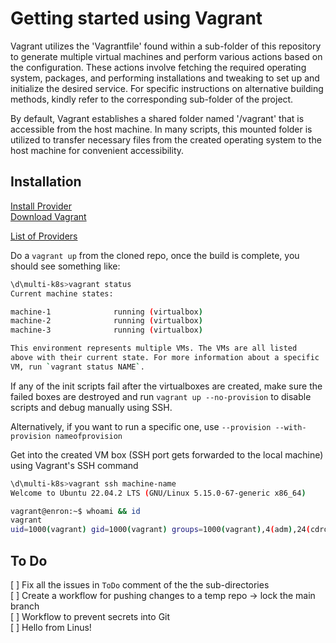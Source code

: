 #  Getting started using Vagrant 

Vagrant utilizes the 'Vagrantfile' found within a sub-folder of this repository to generate multiple virtual machines and perform various actions based on the configuration. These actions involve fetching the required operating system, packages, and performing installations and tweaking to set up and initialize the desired service. For specific instructions on alternative building methods, kindly refer to the corresponding sub-folder of the project.

By default, Vagrant establishes a shared folder named '/vagrant' that is accessible from the host machine. In many scripts, this mounted folder is utilized to transfer necessary files from the created operating system to the host machine for convenient accessibility.

## Installation

[Install Provider](https://www.virtualbox.org/wiki/Downloads) <br>
[Download Vagrant](https://developer.hashicorp.com/vagrant/downloads) <br>

[List of Providers](https://developer.hashicorp.com/vagrant/docs/providers)

Do a `vagrant up` from the cloned repo, once the build is complete, you should see something like:

```bash
\d\multi-k8s>vagrant status
Current machine states:

machine-1              running (virtualbox)
machine-2              running (virtualbox)
machine-3              running (virtualbox)

This environment represents multiple VMs. The VMs are all listed
above with their current state. For more information about a specific
VM, run `vagrant status NAME`.
```

If any of the init scripts fail after the virtualboxes are created, make sure the failed boxes are destroyed and run `vagrant up --no-provision` to disable scripts and debug manually using SSH.

Alternatively, if you want to run a specific one, use `--provision --with-provision nameofprovision`

Get into the created VM box (SSH port gets forwarded to the local machine) using Vagrant's SSH command

```bash
\d\multi-k8s>vagrant ssh machine-name
Welcome to Ubuntu 22.04.2 LTS (GNU/Linux 5.15.0-67-generic x86_64)

vagrant@enron:~$ whoami && id
vagrant
uid=1000(vagrant) gid=1000(vagrant) groups=1000(vagrant),4(adm),24(cdrom),27(sudo),30(dip),46(plugdev),110(lxd)
```

## To Do
[ ] Fix all the issues in `ToDo` comment of the the sub-directories <br>
[ ] Create a workflow for pushing changes to a temp repo -> lock the main branch <br>
[ ] Workflow to prevent secrets into Git <br>
[ ] Hello from Linus!

